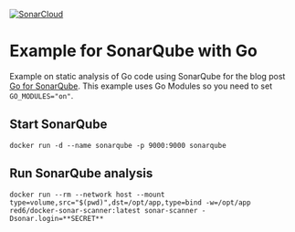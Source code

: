 [![SonarCloud](https://sonarcloud.io/images/project_badges/sonarcloud-white.svg)](https://sonarcloud.io/dashboard?id=de.red6%3Aservice_sonar)
# Example for SonarQube with Go

Example on static analysis of Go code using SonarQube for the blog post [Go for SonarQube](https://medium.com/@remast/go-for-sonarqube-ffff5b74f33a).
This example uses Go Modules so you need to set `GO_MODULES="on"`.

## Start SonarQube

    docker run -d --name sonarqube -p 9000:9000 sonarqube


## Run SonarQube analysis

    docker run --rm --network host --mount type=volume,src="$(pwd)",dst=/opt/app,type=bind -w=/opt/app red6/docker-sonar-scanner:latest sonar-scanner -Dsonar.login=**SECRET**